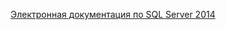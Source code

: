 [Электронная документация по SQL Server 2014](https://msdn.microsoft.com/en-us/library/ms130214(v=sql.120).aspx)